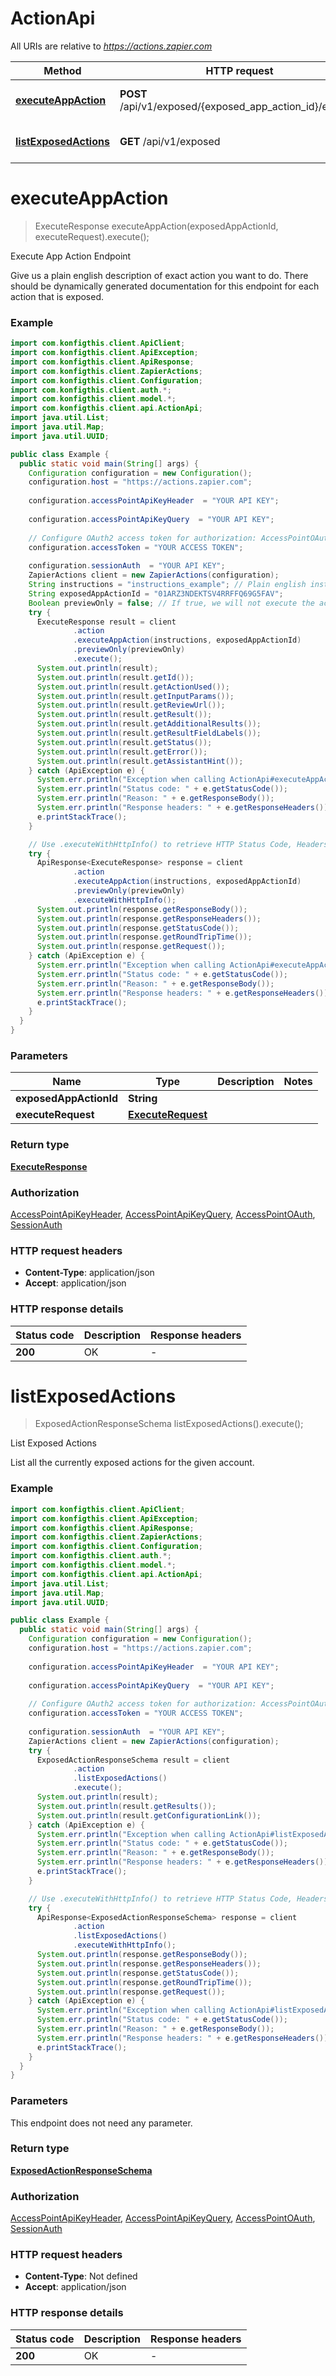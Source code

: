 # ActionApi

All URIs are relative to *https://actions.zapier.com*

| Method | HTTP request | Description |
|------------- | ------------- | -------------|
| [**executeAppAction**](ActionApi.md#executeAppAction) | **POST** /api/v1/exposed/{exposed_app_action_id}/execute | Execute App Action Endpoint |
| [**listExposedActions**](ActionApi.md#listExposedActions) | **GET** /api/v1/exposed | List Exposed Actions |


<a name="executeAppAction"></a>
# **executeAppAction**
> ExecuteResponse executeAppAction(exposedAppActionId, executeRequest).execute();

Execute App Action Endpoint

Give us a plain english description of exact action you want to do. There should be dynamically generated documentation for this endpoint for each action that is exposed.

### Example
```java
import com.konfigthis.client.ApiClient;
import com.konfigthis.client.ApiException;
import com.konfigthis.client.ApiResponse;
import com.konfigthis.client.ZapierActions;
import com.konfigthis.client.Configuration;
import com.konfigthis.client.auth.*;
import com.konfigthis.client.model.*;
import com.konfigthis.client.api.ActionApi;
import java.util.List;
import java.util.Map;
import java.util.UUID;

public class Example {
  public static void main(String[] args) {
    Configuration configuration = new Configuration();
    configuration.host = "https://actions.zapier.com";
    
    configuration.accessPointApiKeyHeader  = "YOUR API KEY";
    
    configuration.accessPointApiKeyQuery  = "YOUR API KEY";
    
    // Configure OAuth2 access token for authorization: AccessPointOAuth
    configuration.accessToken = "YOUR ACCESS TOKEN";
    
    configuration.sessionAuth  = "YOUR API KEY";
    ZapierActions client = new ZapierActions(configuration);
    String instructions = "instructions_example"; // Plain english instructions. Provide as much detail as possible, even if other fields are present.
    String exposedAppActionId = "01ARZ3NDEKTSV4RRFFQ69G5FAV";
    Boolean previewOnly = false; // If true, we will not execute the action, but will return the params of the preview.
    try {
      ExecuteResponse result = client
              .action
              .executeAppAction(instructions, exposedAppActionId)
              .previewOnly(previewOnly)
              .execute();
      System.out.println(result);
      System.out.println(result.getId());
      System.out.println(result.getActionUsed());
      System.out.println(result.getInputParams());
      System.out.println(result.getReviewUrl());
      System.out.println(result.getResult());
      System.out.println(result.getAdditionalResults());
      System.out.println(result.getResultFieldLabels());
      System.out.println(result.getStatus());
      System.out.println(result.getError());
      System.out.println(result.getAssistantHint());
    } catch (ApiException e) {
      System.err.println("Exception when calling ActionApi#executeAppAction");
      System.err.println("Status code: " + e.getStatusCode());
      System.err.println("Reason: " + e.getResponseBody());
      System.err.println("Response headers: " + e.getResponseHeaders());
      e.printStackTrace();
    }

    // Use .executeWithHttpInfo() to retrieve HTTP Status Code, Headers and Request
    try {
      ApiResponse<ExecuteResponse> response = client
              .action
              .executeAppAction(instructions, exposedAppActionId)
              .previewOnly(previewOnly)
              .executeWithHttpInfo();
      System.out.println(response.getResponseBody());
      System.out.println(response.getResponseHeaders());
      System.out.println(response.getStatusCode());
      System.out.println(response.getRoundTripTime());
      System.out.println(response.getRequest());
    } catch (ApiException e) {
      System.err.println("Exception when calling ActionApi#executeAppAction");
      System.err.println("Status code: " + e.getStatusCode());
      System.err.println("Reason: " + e.getResponseBody());
      System.err.println("Response headers: " + e.getResponseHeaders());
      e.printStackTrace();
    }
  }
}

```

### Parameters

| Name | Type | Description  | Notes |
|------------- | ------------- | ------------- | -------------|
| **exposedAppActionId** | **String**|  | |
| **executeRequest** | [**ExecuteRequest**](ExecuteRequest.md)|  | |

### Return type

[**ExecuteResponse**](ExecuteResponse.md)

### Authorization

[AccessPointApiKeyHeader](../README.md#AccessPointApiKeyHeader), [AccessPointApiKeyQuery](../README.md#AccessPointApiKeyQuery), [AccessPointOAuth](../README.md#AccessPointOAuth), [SessionAuth](../README.md#SessionAuth)

### HTTP request headers

 - **Content-Type**: application/json
 - **Accept**: application/json

### HTTP response details
| Status code | Description | Response headers |
|-------------|-------------|------------------|
| **200** | OK |  -  |

<a name="listExposedActions"></a>
# **listExposedActions**
> ExposedActionResponseSchema listExposedActions().execute();

List Exposed Actions

List all the currently exposed actions for the given account.

### Example
```java
import com.konfigthis.client.ApiClient;
import com.konfigthis.client.ApiException;
import com.konfigthis.client.ApiResponse;
import com.konfigthis.client.ZapierActions;
import com.konfigthis.client.Configuration;
import com.konfigthis.client.auth.*;
import com.konfigthis.client.model.*;
import com.konfigthis.client.api.ActionApi;
import java.util.List;
import java.util.Map;
import java.util.UUID;

public class Example {
  public static void main(String[] args) {
    Configuration configuration = new Configuration();
    configuration.host = "https://actions.zapier.com";
    
    configuration.accessPointApiKeyHeader  = "YOUR API KEY";
    
    configuration.accessPointApiKeyQuery  = "YOUR API KEY";
    
    // Configure OAuth2 access token for authorization: AccessPointOAuth
    configuration.accessToken = "YOUR ACCESS TOKEN";
    
    configuration.sessionAuth  = "YOUR API KEY";
    ZapierActions client = new ZapierActions(configuration);
    try {
      ExposedActionResponseSchema result = client
              .action
              .listExposedActions()
              .execute();
      System.out.println(result);
      System.out.println(result.getResults());
      System.out.println(result.getConfigurationLink());
    } catch (ApiException e) {
      System.err.println("Exception when calling ActionApi#listExposedActions");
      System.err.println("Status code: " + e.getStatusCode());
      System.err.println("Reason: " + e.getResponseBody());
      System.err.println("Response headers: " + e.getResponseHeaders());
      e.printStackTrace();
    }

    // Use .executeWithHttpInfo() to retrieve HTTP Status Code, Headers and Request
    try {
      ApiResponse<ExposedActionResponseSchema> response = client
              .action
              .listExposedActions()
              .executeWithHttpInfo();
      System.out.println(response.getResponseBody());
      System.out.println(response.getResponseHeaders());
      System.out.println(response.getStatusCode());
      System.out.println(response.getRoundTripTime());
      System.out.println(response.getRequest());
    } catch (ApiException e) {
      System.err.println("Exception when calling ActionApi#listExposedActions");
      System.err.println("Status code: " + e.getStatusCode());
      System.err.println("Reason: " + e.getResponseBody());
      System.err.println("Response headers: " + e.getResponseHeaders());
      e.printStackTrace();
    }
  }
}

```

### Parameters
This endpoint does not need any parameter.

### Return type

[**ExposedActionResponseSchema**](ExposedActionResponseSchema.md)

### Authorization

[AccessPointApiKeyHeader](../README.md#AccessPointApiKeyHeader), [AccessPointApiKeyQuery](../README.md#AccessPointApiKeyQuery), [AccessPointOAuth](../README.md#AccessPointOAuth), [SessionAuth](../README.md#SessionAuth)

### HTTP request headers

 - **Content-Type**: Not defined
 - **Accept**: application/json

### HTTP response details
| Status code | Description | Response headers |
|-------------|-------------|------------------|
| **200** | OK |  -  |


